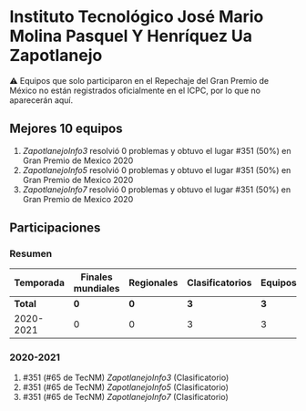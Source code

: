 # Instituto Tecnológico José Mario Molina Pasquel Y Henríquez Ua Zapotlanejo

:warning: Equipos que solo participaron en el Repechaje del Gran Premio de México no están registrados oficialmente en el ICPC, por lo que no aparecerán aquí.

## Mejores 10 equipos

1. _ZapotlanejoInfo3_ resolvió 0 problemas y obtuvo el lugar #351 (50%) en Gran Premio de Mexico 2020
1. _ZapotlanejoInfo5_ resolvió 0 problemas y obtuvo el lugar #351 (50%) en Gran Premio de Mexico 2020
1. _ZapotlanejoInfo7_ resolvió 0 problemas y obtuvo el lugar #351 (50%) en Gran Premio de Mexico 2020

## Participaciones

### Resumen

| Temporada | Finales mundiales | Regionales | Clasificatorios | Equipos |
| --- | --- | --- | --- | --- |
| **Total** | **0** | **0** | **3** | **3** |
| 2020-2021 | 0 | 0 | 3 | 3 |

### 2020-2021

1. #351 (#65 de TecNM) _ZapotlanejoInfo3_ (Clasificatorio)
1. #351 (#65 de TecNM) _ZapotlanejoInfo5_ (Clasificatorio)
1. #351 (#65 de TecNM) _ZapotlanejoInfo7_ (Clasificatorio)



